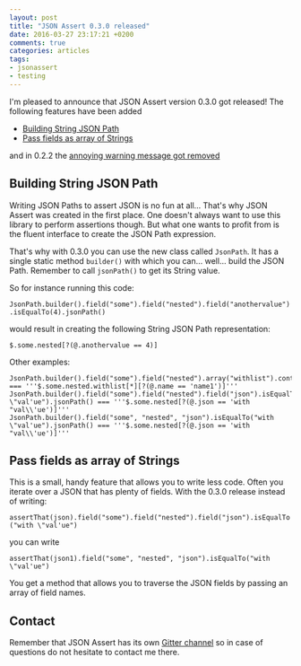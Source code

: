 ```yaml
---
layout: post
title: "JSON Assert 0.3.0 released"
date: 2016-03-27 23:17:21 +0200
comments: true
categories: articles
tags:
- jsonassert
- testing
---
```


I'm pleased to announce that JSON Assert version 0.3.0 got released! The following features have been added

- [Building String JSON Path](https://github.com/marcingrzejszczak/jsonassert/issues/6)
- [Pass fields as array of Strings](https://github.com/marcingrzejszczak/jsonassert/issues/7)

and in 0.2.2 the [annoying warning message got removed](https://github.com/marcingrzejszczak/jsonassert/issues/5)

<!-- more -->

## Building String JSON Path

Writing JSON Paths to assert JSON is no fun at all... That's why JSON Assert was created in the first place.
One doesn't always want to use this library to perform assertions though. But what one wants to profit from
is the fluent interface to create the JSON Path expression.

That's why with 0.3.0 you can use the new class called `JsonPath`. It has a single static method `builder()`
with which you can... well... build the JSON Path. Remember to call `jsonPath()` to get its String value.

So for instance running this code:

`JsonPath.builder().field("some").field("nested").field("anothervalue").isEqualTo(4).jsonPath()`

would result in creating the following String JSON Path representation:

`$.some.nested[?(@.anothervalue == 4)]`

Other examples:

```
JsonPath.builder().field("some").field("nested").array("withlist").contains("name").isEqualTo("name1").jsonPath() === '''$.some.nested.withlist[*][?(@.name == 'name1')]'''
JsonPath.builder().field("some").field("nested").field("json").isEqualTo("with \"val'ue").jsonPath() === '''$.some.nested[?(@.json == 'with "val\\'ue')]'''
JsonPath.builder().field("some", "nested", "json").isEqualTo("with \"val'ue").jsonPath() === '''$.some.nested[?(@.json == 'with "val\\'ue')]'''
```

## Pass fields as array of Strings

This is a small, handy feature that allows you to write less code. Often you iterate over a JSON that has plenty of fields. With the 0.3.0 release
instead of writing:

`assertThat(json).field("some").field("nested").field("json").isEqualTo("with \"val'ue")`

you can write

`assertThat(json1).field("some", "nested", "json").isEqualTo("with \"val'ue")`

You get a method that allows you to traverse the JSON fields by passing an array of field names.

## Contact

Remember that JSON Assert has its own [Gitter channel](https://gitter.im/marcingrzejszczak/jsonassert) so in case of questions do not hesitate to contact me there.
